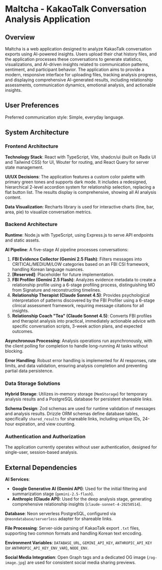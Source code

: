 # Maltcha - KakaoTalk Conversation Analysis Application

## Overview

Maltcha is a web application designed to analyze KakaoTalk conversation exports using AI-powered insights. Users upload their chat history files, and the application processes these conversations to generate statistics, visualizations, and AI-driven insights related to communication patterns, sentiment, and participant behavior. The application aims to provide a modern, responsive interface for uploading files, tracking analysis progress, and displaying comprehensive AI-generated results, including relationship assessments, communication dynamics, emotional analysis, and actionable insights.

## User Preferences

Preferred communication style: Simple, everyday language.

## System Architecture

### Frontend Architecture

**Technology Stack**: React with TypeScript, Vite, shadcn/ui (built on Radix UI and Tailwind CSS) for UI, Wouter for routing, and React Query for server state management.

**UI/UX Decisions**: The application features a custom color palette with primary green tones and supports dark mode. It includes a redesigned, hierarchical 2-level accordion system for relationship selection, replacing a flat button list. The results display is comprehensive, showing all AI analysis content.

**Data Visualization**: Recharts library is used for interactive charts (line, bar, area, pie) to visualize conversation metrics.

### Backend Architecture

**Runtime**: Node.js with TypeScript, using Express.js to serve API endpoints and static assets.

**AI Pipeline**: A five-stage AI pipeline processes conversations:
1.  **FBI Evidence Collector (Gemini 2.5 Flash)**: Filters messages into CRITICAL/MEDIUM/LOW categories based on an FBI CSI framework, handling Korean language nuances.
2.  **[Reserved]**: Placeholder for future implementation.
3.  **FBI Profiler (Gemini 2.5 Flash)**: Analyzes evidence metadata to create a relationship profile using a 6-stage profiling process, distinguishing MO from Signature and reconstructing timelines.
4.  **Relationship Therapist (Claude Sonnet 4.5)**: Provides psychological interpretation of patterns discovered by the FBI Profiler using a 6-stage clinical assessment framework, requiring message citations for all insights.
5.  **Relationship Coach "Tea" (Claude Sonnet 4.5)**: Converts FBI profiles and therapist analysis into practical, immediately actionable advice with specific conversation scripts, 3-week action plans, and expected outcomes.

**Asynchronous Processing**: Analysis operations run asynchronously, with the client polling for completion to handle long-running AI tasks without blocking.

**Error Handling**: Robust error handling is implemented for AI responses, rate limits, and data validation, ensuring analysis completion and preventing partial data persistence.

### Data Storage Solutions

**Hybrid Storage**: Utilizes in-memory storage (`MemStorage`) for temporary analysis results and a PostgreSQL database for persistent shareable links.

**Schema Design**: Zod schemas are used for runtime validation of messages and analysis results. Drizzle ORM schemas define database tables, specifically `shared_results` for shareable links, including unique IDs, 24-hour expiration, and view counting.

### Authentication and Authorization

The application currently operates without user authentication, designed for single-user, session-based analysis.

## External Dependencies

**AI Services**:
-   **Google Generative AI (Gemini API)**: Used for the initial filtering and summarization stage (`gemini-2.5-flash`).
-   **Anthropic (Claude API)**: Used for the deep analysis stage, generating comprehensive relationship insights (`claude-sonnet-4-20250514`).

**Database**: Neon serverless PostgreSQL, configured via `@neondatabase/serverless` adapter for shareable links.

**File Processing**: Server-side parsing of KakaoTalk export `.txt` files, supporting two common formats and handling Korean text encoding.

**Environment Variables**: `DATABASE_URL`, `GEMINI_API_KEY`, `ANTHROPIC_API_KEY` (or `ANTHROPIC_API_KEY_ENV_VAR`), `NODE_ENV`.

**Social Media Integration**: Open Graph tags and a dedicated OG image (`/og-image.jpg`) are used for consistent social media sharing previews.